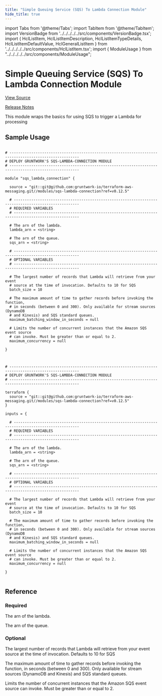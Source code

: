 ```yaml
---
title: "Simple Queuing Service (SQS) To Lambda Connection Module"
hide_title: true
---
```


import Tabs from '@theme/Tabs';
import TabItem from '@theme/TabItem';
import VersionBadge from '../../../../../src/components/VersionBadge.tsx';
import { HclListItem, HclListItemDescription, HclListItemTypeDetails, HclListItemDefaultValue, HclGeneralListItem } from '../../../../../src/components/HclListItem.tsx';
import { ModuleUsage } from "../../../../../src/components/ModuleUsage";

<VersionBadge repoTitle="AWS Messaging" version="0.12.5" lastModifiedVersion="0.12.4"/>

# Simple Queuing Service (SQS) To Lambda Connection Module

<a href="https://github.com/gruntwork-io/terraform-aws-messaging/tree/v0.12.5/modules/sqs-lambda-connection" className="link-button" title="View the source code for this module in GitHub.">View Source</a>

<a href="https://github.com/gruntwork-io/terraform-aws-messaging/releases/tag/v0.12.4" className="link-button" title="Release notes for only versions which impacted this module.">Release Notes</a>

This module wraps the basics for using SQS to trigger a Lambda for processing

## Sample Usage

<Tabs>
<TabItem value="terraform" label="Terraform" default>

```hcl title="main.tf"

# ------------------------------------------------------------------------------------------------------
# DEPLOY GRUNTWORK'S SQS-LAMBDA-CONNECTION MODULE
# ------------------------------------------------------------------------------------------------------

module "sqs_lambda_connection" {

  source = "git::git@github.com:gruntwork-io/terraform-aws-messaging.git//modules/sqs-lambda-connection?ref=v0.12.5"

  # ----------------------------------------------------------------------------------------------------
  # REQUIRED VARIABLES
  # ----------------------------------------------------------------------------------------------------

  # The arn of the lambda.
  lambda_arn = <string>

  # The arn of the queue.
  sqs_arn = <string>

  # ----------------------------------------------------------------------------------------------------
  # OPTIONAL VARIABLES
  # ----------------------------------------------------------------------------------------------------

  # The largest number of records that Lambda will retrieve from your event
  # source at the time of invocation. Defaults to 10 for SQS
  batch_size = 10

  # The maximum amount of time to gather records before invoking the function,
  # in seconds (between 0 and 300). Only available for stream sources (DynamoDB
  # and Kinesis) and SQS standard queues.
  maximum_batching_window_in_seconds = null

  # Limits the number of concurrent instances that the Amazon SQS event source
  # can invoke. Must be greater than or equal to 2.
  maximum_concurrency = null

}


```

</TabItem>
<TabItem value="terragrunt" label="Terragrunt" default>

```hcl title="terragrunt.hcl"

# ------------------------------------------------------------------------------------------------------
# DEPLOY GRUNTWORK'S SQS-LAMBDA-CONNECTION MODULE
# ------------------------------------------------------------------------------------------------------

terraform {
  source = "git::git@github.com:gruntwork-io/terraform-aws-messaging.git//modules/sqs-lambda-connection?ref=v0.12.5"
}

inputs = {

  # ----------------------------------------------------------------------------------------------------
  # REQUIRED VARIABLES
  # ----------------------------------------------------------------------------------------------------

  # The arn of the lambda.
  lambda_arn = <string>

  # The arn of the queue.
  sqs_arn = <string>

  # ----------------------------------------------------------------------------------------------------
  # OPTIONAL VARIABLES
  # ----------------------------------------------------------------------------------------------------

  # The largest number of records that Lambda will retrieve from your event
  # source at the time of invocation. Defaults to 10 for SQS
  batch_size = 10

  # The maximum amount of time to gather records before invoking the function,
  # in seconds (between 0 and 300). Only available for stream sources (DynamoDB
  # and Kinesis) and SQS standard queues.
  maximum_batching_window_in_seconds = null

  # Limits the number of concurrent instances that the Amazon SQS event source
  # can invoke. Must be greater than or equal to 2.
  maximum_concurrency = null

}


```

</TabItem>
</Tabs>




## Reference

<Tabs>
<TabItem value="inputs" label="Inputs" default>

### Required

<HclListItem name="lambda_arn" requirement="required" type="string">
<HclListItemDescription>

The arn of the lambda.

</HclListItemDescription>
</HclListItem>

<HclListItem name="sqs_arn" requirement="required" type="string">
<HclListItemDescription>

The arn of the queue.

</HclListItemDescription>
</HclListItem>

### Optional

<HclListItem name="batch_size" requirement="optional" type="number">
<HclListItemDescription>

The largest number of records that Lambda will retrieve from your event source at the time of invocation. Defaults to 10 for SQS

</HclListItemDescription>
<HclListItemDefaultValue defaultValue="10"/>
</HclListItem>

<HclListItem name="maximum_batching_window_in_seconds" requirement="optional" type="number">
<HclListItemDescription>

The maximum amount of time to gather records before invoking the function, in seconds (between 0 and 300). Only available for stream sources (DynamoDB and Kinesis) and SQS standard queues.

</HclListItemDescription>
<HclListItemDefaultValue defaultValue="null"/>
</HclListItem>

<HclListItem name="maximum_concurrency" requirement="optional" type="number">
<HclListItemDescription>

Limits the number of concurrent instances that the Amazon SQS event source can invoke. Must be greater than or equal to 2.

</HclListItemDescription>
<HclListItemDefaultValue defaultValue="null"/>
</HclListItem>

</TabItem>
<TabItem value="outputs" label="Outputs">

<HclListItem name="function_arn">
</HclListItem>

</TabItem>
</Tabs>

<!-- ##DOCS-SOURCER-START
{
  "originalSources": [
    "https://github.com/gruntwork-io/terraform-aws-messaging/tree/v0.12.5/modules/sqs-lambda-connection/readme.md",
    "https://github.com/gruntwork-io/terraform-aws-messaging/tree/v0.12.5/modules/sqs-lambda-connection/variables.tf",
    "https://github.com/gruntwork-io/terraform-aws-messaging/tree/v0.12.5/modules/sqs-lambda-connection/outputs.tf"
  ],
  "sourcePlugin": "module-catalog-api",
  "hash": "1a8186449a8506dae2ea45253e60a0b3"
}
##DOCS-SOURCER-END -->
